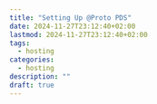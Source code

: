 ```yaml
---
title: "Setting Up @Proto PDS"
date: 2024-11-27T23:12:40+02:00
lastmod: 2024-11-27T23:12:40+02:00
tags: 
  - hosting
categories: 
  - hosting
description: ""
draft: true
---
```

